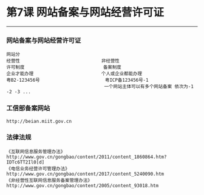 # 第7课 网站备案与网站经营许可证
_______________________________________

### 网站备案与网站经营许可证

    网站分
    经营性                              非经营性
    许可制度                             备案制度
    企业才能办理                         个人或企业都能办理
    粤B2-123456号                        粤ICP备123456号-1
                                        一个网站主体可以有多个网站备案 依次为-1 -2 -3 ...
### 工信部备案网站

    http://beian.miit.gov.cn
    
### 法律法规
    
    《互联网信息服务管理办法》http://www.gov.cn/gongbao/content/2011/content_1860864.htm?IDTc6TT2Il0[d]
    《电信业务经营许可管理办法》http://www.gov.cn/gongbao/content/2017/content_5240090.htm
    《非经营性互联网信息服务备案管理办法》http://www.gov.cn/gongbao/content/2005/content_93018.htm


